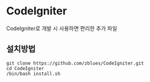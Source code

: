 # CodeIgniter
CodeIgniter로 개발 시 사용하면 편리한 추가 파일

## 설치방법
```
git clone https://github.com/zblues/CodeIgniter.git
cd CodeIgniter
/bin/bash install.sh
```

